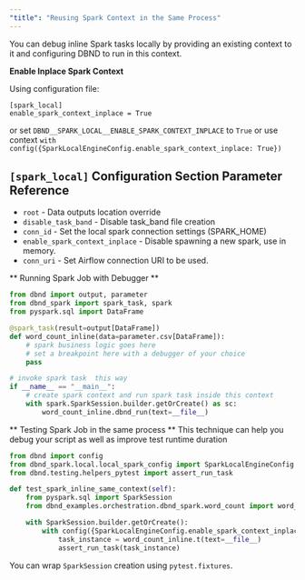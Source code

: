```yaml
---
"title": "Reusing Spark Context in the Same Process"
---
```

You can debug inline Spark tasks locally by providing an existing context to it and configuring DBND to run in this context.

**Enable Inplace Spark Context**

Using configuration file:
```
[spark_local]
enable_spark_context_inplace = True
```
or set `DBND__SPARK_LOCAL__ENABLE_SPARK_CONTEXT_INPLACE` to `True`
or use context `with config({SparkLocalEngineConfig.enable_spark_context_inplace: True})`

## `[spark_local]` Configuration Section Parameter Reference
- `root` - Data outputs location override
- `disable_task_band` - Disable task_band file creation
- `conn_id` - Set the local spark connection settings (SPARK_HOME)
- `enable_spark_context_inplace` - Disable spawning a new spark, use in memory.
- `conn_uri` - Set Airflow connection URI to be used.

** Running Spark Job with Debugger **

```python
from dbnd import output, parameter
from dbnd_spark import spark_task, spark
from pyspark.sql import DataFrame

@spark_task(result=output[DataFrame])
def word_count_inline(data=parameter.csv[DataFrame]):
    # spark business logic goes here
    # set a breakpoint here with a debugger of your choice
    pass

# invoke spark task  this way
if __name__ == "__main__":
    # create spark context and run spark task inside this context
    with spark.SparkSession.builder.getOrCreate() as sc:
        word_count_inline.dbnd_run(text=__file__)
```

** Testing Spark Job in the same process **
This technique can help you debug your script as well as improve test runtime duration

```python
from dbnd import config
from dbnd_spark.local.local_spark_config import SparkLocalEngineConfig
from dbnd.testing.helpers_pytest import assert_run_task

def test_spark_inline_same_context(self):
    from pyspark.sql import SparkSession
    from dbnd_examples.orchestration.dbnd_spark.word_count import word_count_inline

    with SparkSession.builder.getOrCreate():
        with config({SparkLocalEngineConfig.enable_spark_context_inplace: True}):
            task_instance = word_count_inline.t(text=__file__)
            assert_run_task(task_instance)
```

 You can wrap `SparkSession` creation using `pytest.fixtures`.
